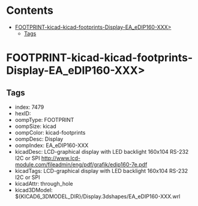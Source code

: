 



Contents
========

* [FOOTPRINT-kicad-kicad-footprints-Display-EA_eDIP160-XXX>](#footprint-kicad-kicad-footprints-display-ea_edip160-xxx)
	* [Tags](#tags)

# FOOTPRINT-kicad-kicad-footprints-Display-EA_eDIP160-XXX>

## Tags

- index: 7479
- hexID: 
- oompType: FOOTPRINT
- oompSize: kicad
- oompColor: kicad-footprints
- oompDesc: Display
- oompIndex: EA_eDIP160-XXX
- kicadDesc: LCD-graphical display with LED backlight 160x104 RS-232 I2C or SPI http://www.lcd-module.com/fileadmin/eng/pdf/grafik/edip160-7e.pdf
- kicadTags: LCD-graphical display with LED backlight 160x104 RS-232 I2C or SPI
- kicadAttr: through_hole
- kicad3DModel: ${KICAD6_3DMODEL_DIR}/Display.3dshapes/EA_eDIP160-XXX.wrl
